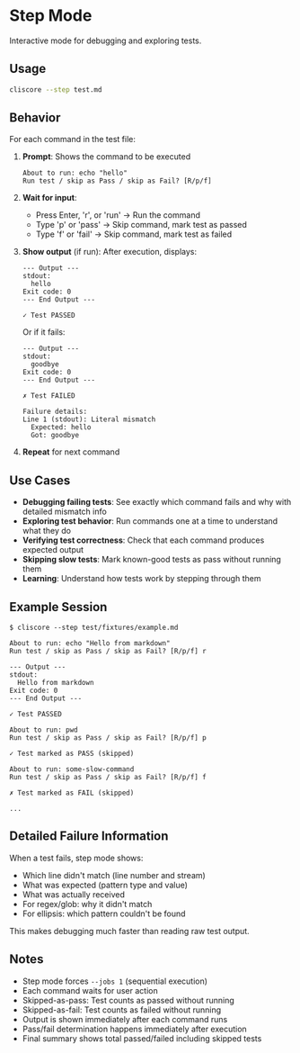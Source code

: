 # Step Mode

Interactive mode for debugging and exploring tests.

## Usage

```bash
cliscore --step test.md
```

## Behavior

For each command in the test file:

1. **Prompt**: Shows the command to be executed
   ```
   About to run: echo "hello"
   Run test / skip as Pass / skip as Fail? [R/p/f]
   ```

2. **Wait for input**:
   - Press Enter, 'r', or 'run' → Run the command
   - Type 'p' or 'pass' → Skip command, mark test as passed
   - Type 'f' or 'fail' → Skip command, mark test as failed

3. **Show output** (if run): After execution, displays:
   ```
   --- Output ---
   stdout:
     hello
   Exit code: 0
   --- End Output ---

   ✓ Test PASSED
   ```

   Or if it fails:
   ```
   --- Output ---
   stdout:
     goodbye
   Exit code: 0
   --- End Output ---

   ✗ Test FAILED

   Failure details:
   Line 1 (stdout): Literal mismatch
     Expected: hello
     Got: goodbye
   ```

4. **Repeat** for next command

## Use Cases

- **Debugging failing tests**: See exactly which command fails and why with detailed mismatch info
- **Exploring test behavior**: Run commands one at a time to understand what they do
- **Verifying test correctness**: Check that each command produces expected output
- **Skipping slow tests**: Mark known-good tests as pass without running them
- **Learning**: Understand how tests work by stepping through them

## Example Session

```
$ cliscore --step test/fixtures/example.md

About to run: echo "Hello from markdown"
Run test / skip as Pass / skip as Fail? [R/p/f] r

--- Output ---
stdout:
  Hello from markdown
Exit code: 0
--- End Output ---

✓ Test PASSED

About to run: pwd
Run test / skip as Pass / skip as Fail? [R/p/f] p

✓ Test marked as PASS (skipped)

About to run: some-slow-command
Run test / skip as Pass / skip as Fail? [R/p/f] f

✗ Test marked as FAIL (skipped)

...
```

## Detailed Failure Information

When a test fails, step mode shows:
- Which line didn't match (line number and stream)
- What was expected (pattern type and value)
- What was actually received
- For regex/glob: why it didn't match
- For ellipsis: which pattern couldn't be found

This makes debugging much faster than reading raw test output.

## Notes

- Step mode forces `--jobs 1` (sequential execution)
- Each command waits for user action
- Skipped-as-pass: Test counts as passed without running
- Skipped-as-fail: Test counts as failed without running
- Output is shown immediately after each command runs
- Pass/fail determination happens immediately after execution
- Final summary shows total passed/failed including skipped tests
